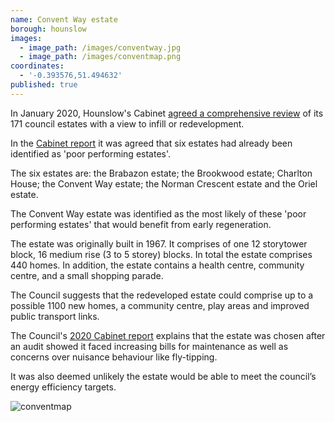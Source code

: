 ```yaml
---
name: Convent Way estate
borough: hounslow
images:
  - image_path: /images/conventway.jpg
  - image_path: /images/conventmap.png
coordinates:
  - '-0.393576,51.494632'
published: true
---
```

In January 2020, Hounslow's Cabinet [agreed a comprehensive review](https://democraticservices.hounslow.gov.uk/documents/s157644/CEX432%20Housing%20Estate%20Regeneration%20Programme.pdf) of its 171 council estates with a view to infill or redevelopment.

In the [Cabinet report](https://democraticservices.hounslow.gov.uk/documents/s157644/CEX432%20Housing%20Estate%20Regeneration%20Programme.pdf) it was agreed that six estates had already been identified as 'poor performing estates'. 

The six estates are: the Brabazon estate; the Brookwood estate; Charlton House; the Convent Way estate; the Norman Crescent estate and the Oriel estate.

The Convent Way estate was identified as the most likely of these 'poor performing estates' that would benefit from early regeneration.

The estate was originally built in 1967. It comprises of one 12 storytower block, 16 medium rise (3 to 5 storey) blocks. In total the estate comprises 440 homes. In addition, the estate contains a health centre, community centre, and a small shopping parade.

The Council suggests that the redeveloped estate could comprise up to a possible 1100 new homes, a community centre, play areas and improved public transport links.

The Council's [2020 Cabinet report](https://democraticservices.hounslow.gov.uk/documents/s157644/CEX432%20Housing%20Estate%20Regeneration%20Programme.pdf) explains that the estate was chosen after an audit showed it faced increasing bills for maintenance as well as concerns over nuisance behaviour like fly-tipping.

It was also deemed unlikely the estate would be able to meet the council’s energy efficiency targets.

![conventmap]({{site.baseurl}}/images/conventmap.png)
